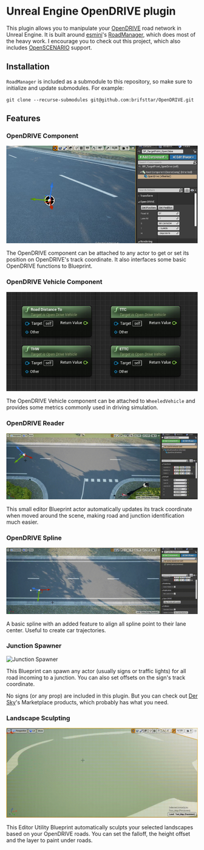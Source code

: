 # Unreal Engine OpenDRIVE plugin

This plugin allows you to manipulate your [OpenDRIVE](https://www.asam.net/standards/detail/opendrive/) road network in Unreal Engine. It is built around [esmini](https://github.com/esmini/esmini)'s [RoadManager](https://github.com/esmini/esmini/tree/master/EnvironmentSimulator/Modules/RoadManager), which does most of the heavy work. I encourage you to check out this project, which also includes [OpenSCENARIO](https://www.asam.net/standards/detail/openscenario/) support.

## Installation

`RoadManager` is included as a submodule to this repository, so make sure to initialize and update submodules. For example:
```
git clone --recurse-submodules git@github.com:brifsttar/OpenDRIVE.git
```

## Features

### OpenDRIVE Component

![OpenDRIVE Component](Resources/odr_comp.jpg)

The OpenDRIVE component can be attached to any actor to get or set its position on OpenDRIVE's track coordinate. It also interfaces some basic OpenDRIVE functions to Blueprint.

### OpenDRIVE Vehicle Component

![OpenDRIVE Vehicle Component](Resources/odr_veh_comp.jpg)

The OpenDRIVE Vehicle component can be attached to `WheeledVehicle` and provides some metrics commonly used in driving simulation.

### OpenDRIVE Reader

![OpenDRIVE Reader](Resources/odr_reader.gif)

This small editor Blueprint actor automatically updates its track coordinate when moved around the scene, making road and junction identification much easier.

### OpenDRIVE Spline

![OpenDRIVE Spline](Resources/odr_spline.gif)

A basic spline with an added feature to align all spline point to their lane center. Useful to create car trajectories.

### Junction Spawner

![Junction Spawner](Resources/odr_junction_spawn.gif)

This Blueprint can spawn any actor (usually signs or traffic lights) for all road incoming to a junction. You can also set offsets on the sign's track coordinate.

No signs (or any prop) are included in this plugin. But you can check out [Der Sky](https://www.unrealengine.com/marketplace/en-US/profile/Der+Sky)'s Marketplace products, which probably has what you need.

### Landscape Sculpting

![Landscape Sculpting](Resources/odr_sculpt.gif)

This Editor Utility Blueprint automatically sculpts your selected landscapes based on your OpenDRIVE roads. You can set the falloff, the height offset and the layer to paint under roads.
